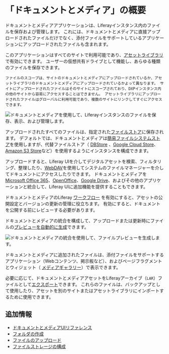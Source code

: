 # 「ドキュメントとメディア」の概要

ドキュメントとメディアアプリケーションは、Liferayインスタンス内のファイルを保存および管理します。 これには、ドキュメントとメディアに直接アップロードされたファイルだけでなく、添付ファイルをサポートしているアプリケーションにアップロードされたファイルも含まれます。

このアプリケーションはすべてのサイトで利用可能であり、[アセットライブラリ](../asset-libraries/asset-libraries-overview.md)で有効にできます。 ユーザーの仮想共有ドライブとして機能し、あらゆる種類のファイルを保存できます。

```{tip}
ファイルのスコープは、サイトのドキュメントとメディアにアップロードされているか、アセットライブラリのドキュメントとメディアにアップロードされているかよって異なります。 サイトにアップロードされたファイルはそのサイトにスコープされており、DXPインスタンス内の他のサイトから容易にアクセスすることはできません。 アセットライブラリにアップロードされたファイルはグローバルに利用可能であり、複数のサイトにリンクしてすぐにアクセスできます。
```

![ドキュメントとメディアを使用して、Liferayインスタンスのファイルを保存、表示、および管理します。](./documents-and-media-overview/images/01.png)

アップロードされたすべてのファイルは、指定された[ファイルストア](../../system-administration/file-storage/configuring-file-storage.md)に保存されます。 デフォルトでは、ドキュメントとメディアは[簡易ファイルシステムストア](../../system-administration/file-storage/other-file-store-types/simple-file-system-store.md)を使用しますが、代替ファイルストア（ [DBStore](../../system-administration/file-storage/other-file-store-types/dbstore.md) 、[Google Cloud Store](../../system-administration/file-storage/other-file-store-types/google-cloud-storage.md)、[Amazon S3 Store](../../system-administration/file-storage/other-file-store-types/amazon-s3-store.md)など）を使用するようにインスタンスを構成できます。

アップロードすると、Liferay UIを介してデジタルアセットを検索、フィルタリング、整理したり、[WebDAV](./publishing-and-sharing/accessing-documents-with-webdav.md)を使用してシステムのファイルマネージャーを介してドキュメントにアクセスしたりできます。 ドキュメントとメディアを[Microsoft Office 365](./devops/enabling-document-creation-and-editing-with-microsoft-office-365.md)、[OpenOffice](./devops/enabling-openoffice-libreoffice-integration.md)、[Google Drive](./devops/google-drive-integration/enabling-links-to-google-drive-documents.md)、およびその他のアプリケーションと統合して、Liferay UIに追加機能を提供することもできます。

ドキュメントとメディアのLiferay [ワークフロー](../../process-automation/workflow/using-workflows/activating-workflow.md#activating-workflow-for-specific-applications) を有効にすると、アセットの公開設定とバージョンの更新の管理に役立ちます。 有効にすると、ドキュメントを公開する前にレビューする必要があります。

ドキュメントとメディアの統合を構成して、アップロードまたは更新時にファイルの[プレビューを自動的に生成](./devops/configuring-documents-and-media-previews.md)できます。

![ドキュメントとメディアの統合を使用して、ファイルプレビューを生成します。](./documents-and-media-overview/images/02.png)

ドキュメントとメディアに追加されたファイルは、添付ファイルをサポートするアプリケーション（Webコンテンツ、掲示板など）、およびページフラグメントとウィジェット（ [メディアギャラリー](./publishing-and-sharing/publishing-documents.md#using-the-media-gallery-widget.md)）で表示できます。

必要に応じて、ドキュメントとメディアアセットをLiferayアーカイブ（`LAR`）ファイルとして[エクスポート](../../site-building/building-sites/importing-exporting-pages-and-content.md)できます。 これらのファイルは、バックアップとして使用したり、アセットを別のサイトまたはアセットライブラリにインポートするために使用できます。

<a name="additional-information" />

## 追加情報

* [ドキュメントとメディアUIリファレンス](./documents-and-media-ui-reference.md)
* [フォルダの作成](./uploading-and-managing/creating-folders.md)
* [ファイルのアップロード](./uploading-and-managing/uploading-files.md)
* [ファイルストレージの構成](../../system-administration/file-storage/configuring-file-storage.md)
